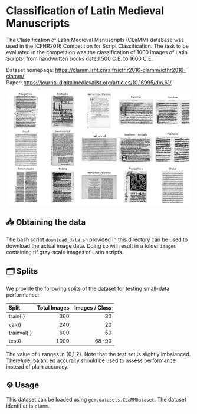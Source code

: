 # Classification of Latin Medieval Manuscripts

The Classification of Latin Medieval Manuscripts (CLaMM) database was used in the ICFHR2016 Competition for Script Classification.
The task to be evaluated in the competition was the classification of 1000 images of Latin Scripts, from handwritten books dated 500 C.E. to 1600 C.E.

Dataset homepage: <https://clamm.irht.cnrs.fr/icfhr2016-clamm/icfhr2016-clamm/>  
Paper: <https://journal.digitalmedievalist.org/articles/10.16995/dm.61/>

![Example images for each class](example_images.png)


## :inbox_tray: Obtaining the data

The bash script `download_data.sh` provided in this directory can be used to download the actual image data.
Doing so will result in a folder `images` containing tif gray-scale images of Latin scripts.


## 🗂️ Splits

We provide the following splits of the dataset for testing small-data performance:

|   Split      | Total Images | Images / Class |
|:-------------|-------------:|---------------:|
| train{i}     |          360 |             30 |
| val{i}       |          240 |             20 |
| trainval{i}  |          600 |             50 |
| test0        |         1000 |          68-90 |

The value of `i` ranges in {0,1,2}.
Note that the test set is slightly imbalanced.
Therefore, balanced accuracy should be used to assess performance instead of plain accuracy.

## ⚙️ Usage

This dataset can be loaded using `gem.datasets.CLaMMDataset`.
The dataset identifier is `clamm`.

